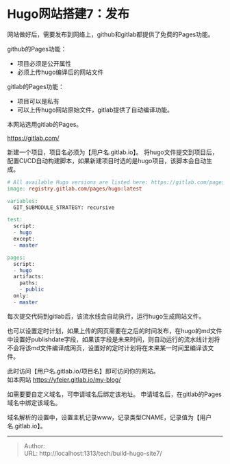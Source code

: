 # Hugo网站搭建7：发布



网站做好后，需要发布到网络上，github和gitlab都提供了免费的Pages功能。

github的Pages功能：
* 项目必须是公开属性
* 必须上传hugo编译后的网站文件

gitlab的Pages功能：
* 项目可以是私有  
* 可以上传hugo网站原始文件，gitlab提供了自动编译功能。


本网站选用gitlab的Pages。  

https://gitlab.com/

新建一个项目，项目名必须为【用户名.gitlab.io】。 
将hugo文件提交到项目后，配置CI/CD自动构建脚本，如果新建项目时选的是hugo项目，该脚本会自动生成。
```makefile
# All available Hugo versions are listed here: https://gitlab.com/pages/hugo/container_registry
image: registry.gitlab.com/pages/hugo:latest

variables:
  GIT_SUBMODULE_STRATEGY: recursive

test:
  script:
  - hugo
  except:
  - master

pages:
  script:
  - hugo
  artifacts:
    paths:
    - public
  only:
  - master
```

每次提交代码到gitlab后，该流水线会自动执行，运行hugo生成网站文件。  


也可以设置定时计划，如果上传的网页需要在之后的时间发布，在hugo的md文件中设置好publishdate字段，如果该字段是未来时间，则自动运行的流水线计划将不会将该md文件编译成网页，设置好的定时计划将在未来某一时间里编译该文件。  


此时访问【用户名.gitlab.io/项目名】即可访问你的网站。  
如本网站 https://yfeier.gitlab.io/my-blog/


如需要要自定义域名，可申请域名后绑定该地址。
申请域名后，在gitlab的Pages域名中绑定该域名。  

域名解析的设置中，设置主机记录www，记录类型CNAME，记录值为【用户名.gitlab.io】。



---

> Author:   
> URL: http://localhost:1313/tech/build-hugo-site7/  

